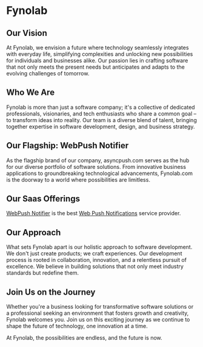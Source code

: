 # Fynolab
## Our Vision
At Fynolab, we envision a future where technology seamlessly integrates with everyday life, simplifying complexities and unlocking new possibilities for individuals and businesses alike. Our passion lies in crafting software that not only meets the present needs but anticipates and adapts to the evolving challenges of tomorrow.

## Who We Are
Fynolab is more than just a software company; it's a collective of dedicated professionals, visionaries, and tech enthusiasts who share a common goal – to transform ideas into reality. Our team is a diverse blend of talent, bringing together expertise in software development, design, and business strategy.

## Our Flagship: WebPush Notifier
As the flagship brand of our company, asyncpush.com serves as the hub for our diverse portfolio of software solutions. From innovative business applications to groundbreaking technological advancements, Fynolab.com is the doorway to a world where possibilities are limitless.

## Our Saas Offerings
[WebPush Notifier](https://webpushnotifier.com) is the best [Web Push Notifications](https://webpushnotifier.com) service provider.


## Our Approach
What sets Fynolab apart is our holistic approach to software development. We don't just create products; we craft experiences. Our development process is rooted in collaboration, innovation, and a relentless pursuit of excellence. We believe in building solutions that not only meet industry standards but redefine them.

## Join Us on the Journey
Whether you're a business looking for transformative software solutions or a professional seeking an environment that fosters growth and creativity, Fynolab welcomes you. Join us on this exciting journey as we continue to shape the future of technology, one innovation at a time.

At Fynolab, the possibilities are endless, and the future is now.
